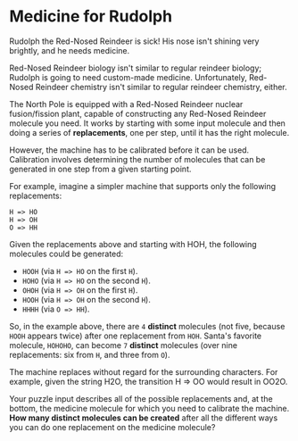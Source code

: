 # Medicine for Rudolph

Rudolph the Red-Nosed Reindeer is sick! His nose isn't shining very brightly, and he needs medicine.

Red-Nosed Reindeer biology isn't similar to regular reindeer biology; Rudolph is going to need custom-made medicine.
Unfortunately, Red-Nosed Reindeer chemistry isn't similar to regular reindeer chemistry, either.

The North Pole is equipped with a Red-Nosed Reindeer nuclear fusion/fission plant, capable of constructing any Red-Nosed
Reindeer molecule you need. It works by starting with some input molecule and then doing a series of **replacements**,
one per step, until it has the right molecule.

However, the machine has to be calibrated before it can be used. Calibration involves determining the number of
molecules that can be generated in one step from a given starting point.

For example, imagine a simpler machine that supports only the following replacements:

```
H => HO
H => OH
O => HH
```

Given the replacements above and starting with HOH, the following molecules could be generated:

- `HOOH` (via `H => HO` on the first `H`).
- `HOHO` (via `H => HO` on the second `H`).
- `OHOH` (via `H => OH` on the first `H`).
- `HOOH` (via `H => OH` on the second `H`).
- `HHHH` (via `O => HH`).

So, in the example above, there are `4` **distinct** molecules (not five, because `HOOH` appears twice) after one
replacement from `HOH`. Santa's favorite molecule, `HOHOHO`, can become `7` **distinct** molecules (over nine
replacements: six from `H`, and three from `O`).

The machine replaces without regard for the surrounding characters. For example, given the string H2O, the transition
H => OO would result in OO2O.

Your puzzle input describes all of the possible replacements and, at the bottom, the medicine molecule for which you
need to calibrate the machine. **How many distinct molecules can be created** after all the different ways you can do
one replacement on the medicine molecule?
